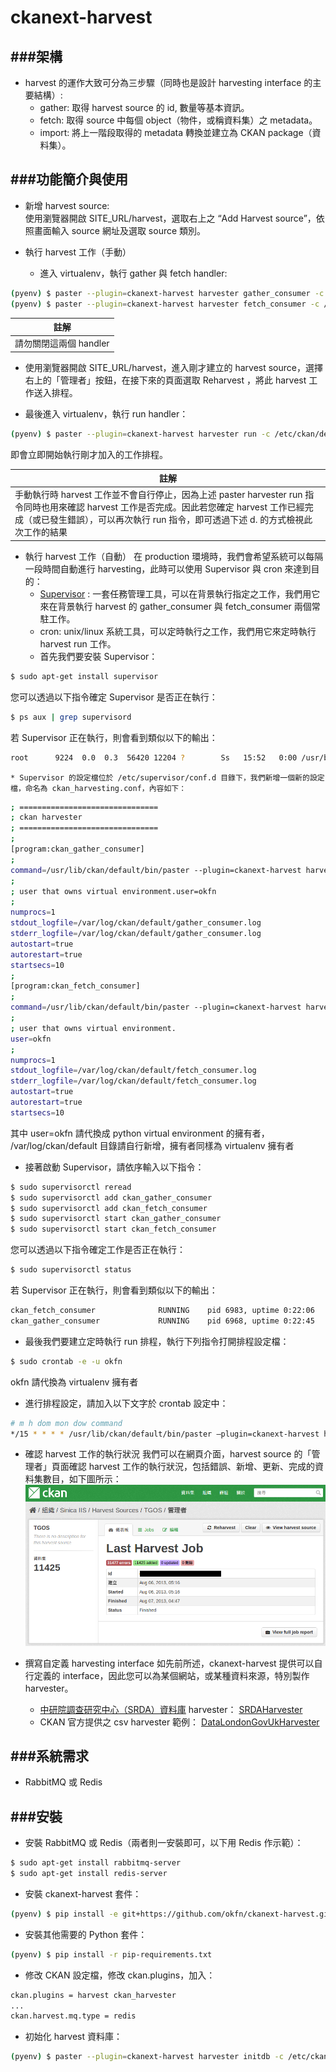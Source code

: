 # ckanext-harvest
###架構
---
* harvest 的運作大致可分為三步驟（同時也是設計 harvesting interface 的主要結構）:
    * gather: 取得 harvest source 的 id, 數量等基本資訊。
    * fetch: 取得 source 中每個 object（物件，或稱資料集）之 metadata。
    * import: 將上一階段取得的 metadata 轉換並建立為 CKAN package（資料集）。

###功能簡介與使用
---
* 新增 harvest source: <br>
使用瀏覽器開啟 SITE_URL/harvest，選取右上之 “Add Harvest source”，依照畫面輸入 source 網址及選取 source 類別。

* 執行 harvest 工作（手動）
  * 進入 virtualenv，執行 gather 與 fetch handler:
```Bash
(pyenv) $ paster --plugin=ckanext-harvest harvester gather_consumer -c /etc/ckan/default/production.ini
(pyenv) $ paster --plugin=ckanext-harvest harvester fetch_consumer -c /etc/ckan/default/production.ini
```

| 註解 |
| -- |
| 請勿關閉這兩個 handler |

  * 使用瀏覽器開啟 SITE_URL/harvest，進入剛才建立的 harvest source，選擇右上的「管理者」按鈕，在接下來的頁面選取 Reharvest ，將此 harvest 工作送入排程。

  * 最後進入 virtualenv，執行 run handler：
```Bash
(pyenv) $ paster --plugin=ckanext-harvest harvester run -c /etc/ckan/default/production.ini
```
即會立即開始執行剛才加入的工作排程。

| 註解 |
| -- |
| 手動執行時 harvest 工作並不會自行停止，因為上述 paster harvester run 指令同時也用來確認 harvest 工作是否完成。因此若您確定 harvest 工作已經完成（或已發生錯誤），可以再次執行 run 指令，即可透過下述 d. 的方式檢視此次工作的結果 |

* 執行 harvest 工作（自動）
在 production 環境時，我們會希望系統可以每隔一段時間自動進行 harvesting，此時可以使用 Supervisor 與 cron 來達到目的：
    * [Supervisor](http://supervisord.org/) : 一套任務管理工具，可以在背景執行指定之工作，我們用它來在背景執行 harvest 的 gather_consumer 與 fetch_consumer 兩個常駐工作。
    * cron: unix/linux 系統工具，可以定時執行之工作，我們用它來定時執行 harvest run 工作。
    * 首先我們要安裝 Supervisor：
```Bash
$ sudo apt-get install supervisor
```
您可以透過以下指令確定 Supervisor 是否正在執行：
```Bash
$ ps aux | grep supervisord
```
若 Supervisor 正在執行，則會看到類似以下的輸出：
```Bash
root      9224  0.0  0.3  56420 12204 ?        Ss   15:52   0:00 /usr/bin/python /usr/bin/supervisord
```
    * Supervisor 的設定檔位於 /etc/supervisor/conf.d 目錄下，我們新增一個新的設定檔，命名為 ckan_harvesting.conf，內容如下：
```Bash
; ===============================
; ckan harvester
; ===============================
;
[program:ckan_gather_consumer]
;
command=/usr/lib/ckan/default/bin/paster --plugin=ckanext-harvest harvester gather_consumer -c /etc/ckan/default/production.ini
;
; user that owns virtual environment.user=okfn
;
numprocs=1
stdout_logfile=/var/log/ckan/default/gather_consumer.log
stderr_logfile=/var/log/ckan/default/gather_consumer.log
autostart=true
autorestart=true
startsecs=10
;
[program:ckan_fetch_consumer]
;
command=/usr/lib/ckan/default/bin/paster --plugin=ckanext-harvest harvester fetch_consumer -c /etc/ckan/default/production.ini
;
; user that owns virtual environment.
user=okfn
;
numprocs=1
stdout_logfile=/var/log/ckan/default/fetch_consumer.log
stderr_logfile=/var/log/ckan/default/fetch_consumer.log
autostart=true
autorestart=true
startsecs=10
```
其中 user=okfn 請代換成 python virtual environment 的擁有者， /var/log/ckan/default 目錄請自行新增，擁有者同樣為 virtualenv 擁有者

* 接著啟動 Supervisor，請依序輸入以下指令：
```Bash
$ sudo supervisorctl reread
$ sudo supervisorctl add ckan_gather_consumer
$ sudo supervisorctl add ckan_fetch_consumer
$ sudo supervisorctl start ckan_gather_consumer
$ sudo supervisorctl start ckan_fetch_consumer
```
您可以透過以下指令確定工作是否正在執行：
```Bash
$ sudo supervisorctl status
```
若 Supervisor 正在執行，則會看到類似以下的輸出：
```Bash
ckan_fetch_consumer              RUNNING    pid 6983, uptime 0:22:06
ckan_gather_consumer             RUNNING    pid 6968, uptime 0:22:45
```

* 最後我們要建立定時執行 run 排程，執行下列指令打開排程設定檔：
```Bash
$ sudo crontab -e -u okfn
```
okfn 請代換為 virtualenv 擁有者

* 進行排程設定，請加入以下文字於 crontab 設定中：
```Bash
# m h dom mon dow command
*/15 * * * * /usr/lib/ckan/default/bin/paster –plugin=ckanext-harvest harvester run -c /etc/ckan/default/production.ini
```

* 確認 harvest 工作的執行狀況
我們可以在網頁介面，harvest source 的「管理者」頁面確認 harvest 工作的執行狀況，包括錯誤、新增、更新、完成的資料集數目，如下圖所示：
![](harvestStatus.png)

* 撰寫自定義 harvesting interface
如先前所述，ckanext-harvest 提供可以自行定義的 interface，因此您可以為某個網站，或某種資料來源，特別製作 harvester。<br>
    * [中研院調查研究中心（SRDA）資料庫](https://srda.sinica.edu.tw/) harvester： [SRDAHarvester](https://github.com/u10313335/ckanext-harvest/blob/master/ckanext/harvest/harvesters/srdaharvester.py)<br>
    * CKAN 官方提供之 csv harvester 範例： [DataLondonGovUkHarvester](https://github.com/okfn/ckanext-pdeu/blob/master/ckanext/pdeu/harvesters/london.py)

###系統需求
---
* RabbitMQ 或 Redis

###安裝
---
* 安裝 RabbitMQ 或 Redis（兩者則一安裝即可，以下用 Redis 作示範）：
```Bash
$ sudo apt-get install rabbitmq-server
$ sudo apt-get install redis-server
```

* 安裝 ckanext-harvest 套件：
```Bash
(pyenv) $ pip install -e git+https://github.com/okfn/ckanext-harvest.git#egg=ckanext-harvest
```

* 安裝其他需要的 Python 套件：
```Bash
(pyenv) $ pip install -r pip-requirements.txt
```

* 修改 CKAN 設定檔，修改 ckan.plugins，加入：
```Bash
ckan.plugins = harvest ckan_harvester
...
ckan.harvest.mq.type = redis
```

* 初始化 harvest 資料庫：
```Bash
(pyenv) $ paster --plugin=ckanext-harvest harvester initdb -c /etc/ckan/default/production.ini
```











